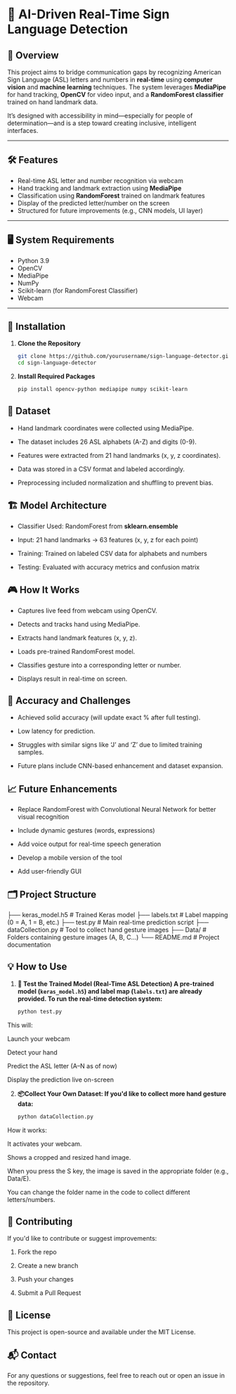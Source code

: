 # 🤖 **AI-Driven Real-Time Sign Language Detection**

## 📌 Overview
This project aims to bridge communication gaps by recognizing American Sign Language (ASL) letters and numbers in **real-time** using **computer vision** and **machine learning** techniques. The system leverages **MediaPipe** for hand tracking, **OpenCV** for video input, and a **RandomForest classifier** trained on hand landmark data.

It’s designed with accessibility in mind—especially for people of determination—and is a step toward creating inclusive, intelligent interfaces.

---

## 🛠 Features

- Real-time ASL letter and number recognition via webcam
- Hand tracking and landmark extraction using **MediaPipe**
- Classification using **RandomForest** trained on landmark features
- Display of the predicted letter/number on the screen
- Structured for future improvements (e.g., CNN models, UI layer)

---

## 🖥️ System Requirements

- Python 3.9 
- OpenCV
- MediaPipe
- NumPy
- Scikit-learn (for RandomForest Classifier)
- Webcam

---

## 🧱 Installation

1. **Clone the Repository**
   ```bash
   git clone https://github.com/yourusername/sign-language-detector.git
   cd sign-language-detector
   
2. **Install Required Packages**
    ```bash
   pip install opencv-python mediapipe numpy scikit-learn
   
## 🧠 Dataset
- Hand landmark coordinates were collected using MediaPipe.


- The dataset includes 26 ASL alphabets (A-Z) and digits (0-9).


- Features were extracted from 21 hand landmarks (x, y, z coordinates).


- Data was stored in a CSV format and labeled accordingly.


- Preprocessing included normalization and shuffling to prevent bias.

## 🏗️ Model Architecture
- Classifier Used: RandomForest from **sklearn.ensemble**


- Input: 21 hand landmarks → 63 features (x, y, z for each point)


- Training: Trained on labeled CSV data for alphabets and numbers


- Testing: Evaluated with accuracy metrics and confusion matrix

## 🎮 How It Works
- Captures live feed from webcam using OpenCV.


- Detects and tracks hand using MediaPipe.


- Extracts hand landmark features (x, y, z).


- Loads pre-trained RandomForest model.


- Classifies gesture into a corresponding letter or number.

 
- Displays result in real-time on screen.

## 🔬 Accuracy and Challenges
- Achieved solid accuracy (will update exact % after full testing).


- Low latency for prediction.


- Struggles with similar signs like ‘J’ and ‘Z’ due to limited training samples.


- Future plans include CNN-based enhancement and dataset expansion.

## 📈 Future Enhancements
- Replace RandomForest with Convolutional Neural Network for better visual recognition


- Include dynamic gestures (words, expressions)


- Add voice output for real-time speech generation


- Develop a mobile version of the tool


- Add user-friendly GUI

## 🗂️ Project Structure
├── keras_model.h5 # Trained Keras model
├── labels.txt # Label mapping (0 = A, 1 = B, etc.)
├── test.py # Main real-time prediction script
├── dataCollection.py # Tool to collect hand gesture images
├── Data/ # Folders containing gesture images (A, B, C...)
└── README.md # Project documentation

## 💡 How to Use

1. **🧪 Test the Trained Model (Real-Time ASL Detection) A pre-trained model (`keras_model.h5`) and label map (`labels.txt`) are already provided. To run the real-time detection system:**
   ```bash
   python test.py
   
This will:

Launch your webcam

Detect your hand

Predict the ASL letter (A–N as of now)

Display the prediction live on-screen

2. **📦Collect Your Own Dataset:
If you'd like to collect more hand gesture data:**
   ```bash
   python dataCollection.py
   
How it works:

It activates your webcam.

Shows a cropped and resized hand image.

When you press the S key, the image is saved in the appropriate folder (e.g., Data/E).

You can change the folder name in the code to collect different letters/numbers.

## 👥 Contributing
If you'd like to contribute or suggest improvements:

1. Fork the repo

2. Create a new branch

3. Push your changes

4. Submit a Pull Request

## 📃 License
This project is open-source and available under the MIT License.

## 📬 Contact
For any questions or suggestions, feel free to reach out or open an issue in the repository.